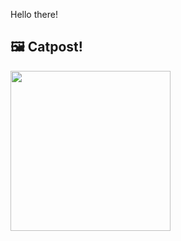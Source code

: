 Hello there!



## 🖼️ Catpost!

<sub>
    <img src="https://cdn2.thecatapi.com/images/MTUxMjI4NQ.jpg" height="256">
</sub>

